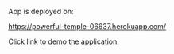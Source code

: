 App is deployed on:

https://powerful-temple-06637.herokuapp.com/

Click link to demo the application.
